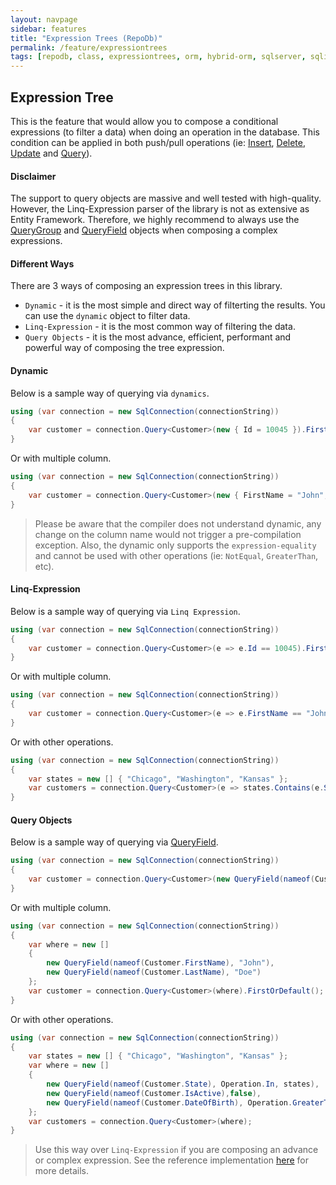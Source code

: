 ```yaml
---
layout: navpage
sidebar: features
title: "Expression Trees (RepoDb)"
permalink: /feature/expressiontrees
tags: [repodb, class, expressiontrees, orm, hybrid-orm, sqlserver, sqlite, mysql, postgresql]
---
```


## Expression Tree

This is the feature that would allow you to compose a conditional expressions (to filter a data) when doing an operation in the database. This condition can be applied in both push/pull operations (ie: [Insert](/operation/insert), [Delete](/operation/delete), [Update](/operation/update) and [Query](/opereration/query)).

#### Disclaimer

The support to query objects are massive and well tested with high-quality. However, the Linq-Expression parser of the library is not as extensive as Entity Framework. Therefore, we highly recommend to always use the [QueryGroup](/class/querygroup) and [QueryField](/class/queryfield) objects when composing a complex expressions.

#### Different Ways

There are 3 ways of composing an expression trees in this library.

- `Dynamic` - it is the most simple and direct way of filterting the results. You can use the `dynamic` object to filter data.
- `Linq-Expression` - it is the most common way of filtering the data.
- `Query Objects` - it is the most advance, efficient, performant and powerful way of composing the tree expression.

#### Dynamic

Below is a sample way of querying via `dynamics`. 

```csharp
using (var connection = new SqlConnection(connectionString))
{
    var customer = connection.Query<Customer>(new { Id = 10045 }).FirstOrDefault();
}
```

Or with multiple column.

```csharp
using (var connection = new SqlConnection(connectionString))
{
    var customer = connection.Query<Customer>(new { FirstName = "John", LastName = "Doe" }).FirstOrDefault();
}
```

> Please be aware that the compiler does not understand dynamic, any change on the column name would not trigger a pre-compilation exception. Also, the dynamic only supports the `expression-equality` and cannot be used with other operations (ie: `NotEqual`, `GreaterThan`, etc).

#### Linq-Expression

Below is a sample way of querying via `Linq Expression`. 

```csharp
using (var connection = new SqlConnection(connectionString))
{
    var customer = connection.Query<Customer>(e => e.Id == 10045).FirstOrDefault();
}
```

Or with multiple column.

```csharp
using (var connection = new SqlConnection(connectionString))
{
    var customer = connection.Query<Customer>(e => e.FirstName == "John" && e.LastName == "Doe" }).FirstOrDefault();
}
```

Or with other operations.

```csharp
using (var connection = new SqlConnection(connectionString))
{
    var states = new [] { "Chicago", "Washington", "Kansas" };
    var customers = connection.Query<Customer>(e => states.Contains(e.State) && e.IsActive == false && e.DateOfBirth >= DateTime.Parse("1970-01-01") });
}
```

#### Query Objects

Below is a sample way of querying via [QueryField](/class/queryfield). 

```csharp
using (var connection = new SqlConnection(connectionString))
{
    var customer = connection.Query<Customer>(new QueryField(nameof(Customer.Id), 10045)).FirstOrDefault();
}
```

Or with multiple column.

```csharp
using (var connection = new SqlConnection(connectionString))
{
    var where = new []
    {
        new QueryField(nameof(Customer.FirstName), "John"),
        new QueryField(nameof(Customer.LastName), "Doe")
    };
    var customer = connection.Query<Customer>(where).FirstOrDefault();
}
```

Or with other operations.

```csharp
using (var connection = new SqlConnection(connectionString))
{
    var states = new [] { "Chicago", "Washington", "Kansas" };
    var where = new []
    {
        new QueryField(nameof(Customer.State), Operation.In, states),
        new QueryField(nameof(Customer.IsActive),false),
        new QueryField(nameof(Customer.DateOfBirth), Operation.GreaterThanOrEqual, DateTime.Parse("1970-01-01"))
    };
    var customers = connection.Query<Customer>(where);
}
```

> Use this way over `Linq-Expression` if you are composing an advance or complex expression. See the reference implementation [here](/reference/queryexpressions/complex-expressions) for more details.
